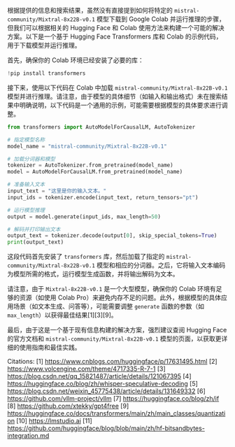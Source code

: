 根据提供的信息和搜索结果，虽然没有直接提到如何将特定的 `mistral-community/Mixtral-8x22B-v0.1` 模型下载到 Google Colab 并运行推理的步骤，但我们可以根据相关的 Hugging Face 和 Colab 使用方法来构建一个可能的解决方案。以下是一个基于 Hugging Face Transformers 库和 Colab 的示例代码，用于下载模型并运行推理。

首先，确保你的 Colab 环境已经安装了必要的库：

```python
!pip install transformers
```

接下来，使用以下代码在 Colab 中加载 `mistral-community/Mixtral-8x22B-v0.1` 模型并进行推理。请注意，由于模型的具体细节（如输入和输出格式）未在搜索结果中明确说明，以下代码是一个通用的示例，可能需要根据模型的具体要求进行调整。

```python
from transformers import AutoModelForCausalLM, AutoTokenizer

# 指定模型名称
model_name = "mistral-community/Mixtral-8x22B-v0.1"

# 加载分词器和模型
tokenizer = AutoTokenizer.from_pretrained(model_name)
model = AutoModelForCausalLM.from_pretrained(model_name)

# 准备输入文本
input_text = "这里是你的输入文本。"
input_ids = tokenizer.encode(input_text, return_tensors="pt")

# 运行模型推理
output = model.generate(input_ids, max_length=50)

# 解码并打印输出文本
output_text = tokenizer.decode(output[0], skip_special_tokens=True)
print(output_text)
```

这段代码首先安装了 `transformers` 库，然后加载了指定的 `mistral-community/Mixtral-8x22B-v0.1` 模型和相应的分词器。之后，它将输入文本编码为模型所需的格式，运行模型生成函数，并将输出解码为文本。

请注意，由于 `Mixtral-8x22B-v0.1` 是一个大型模型，确保你的 Colab 环境有足够的资源（如使用 Colab Pro）来避免内存不足的问题。此外，根据模型的具体应用场景（如文本生成、问答等），可能需要调整 `generate` 函数的参数（如 `max_length`）以获得最佳结果[1][3][9]。

最后，由于这是一个基于现有信息构建的解决方案，强烈建议查阅 Hugging Face 的官方文档和 `mistral-community/Mixtral-8x22B-v0.1` 模型的页面，以获取更详细的使用指南和最佳实践。

Citations:
[1] https://www.cnblogs.com/huggingface/p/17631495.html
[2] https://www.volcengine.com/theme/4717335-R-7-1
[3] https://blog.csdn.net/qq_15821487/article/details/121067395
[4] https://huggingface.co/blog/zh/whisper-speculative-decoding
[5] https://blog.csdn.net/weixin_45775438/article/details/131649332
[6] https://github.com/vllm-project/vllm
[7] https://huggingface.co/blog/zh/if
[8] https://github.com/xtekky/gpt4free
[9] https://huggingface.co/docs/transformers/main/zh/main_classes/quantization
[10] https://lmstudio.ai
[11] https://github.com/huggingface/blog/blob/main/zh/hf-bitsandbytes-integration.md

